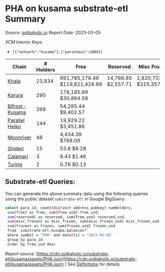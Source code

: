 # PHA on kusama substrate-etl Summary

_Source_: [polkaholic.io](https://polkaholic.io) *Report Date*: 2023-03-05


*XCM Interior Keys*:
* `[{"network":"kusama"},{"parachain":2004}]`


| Chain | # Holders | Free | Reserved | Misc Frozen | Frozen | Price | AssetID |
| ----- | --------- | ---- | -------- | ----------- | ------ | ----- | ------- |
| [Khala](/kusama/2004-khala) | 23,834 | 691,785,176.49 $119,821,428.69 | 14,766.85 $2,557.71 | 1,820,703.76  $315,357.04 | 1,406.9 $243.68 | $0.17 | `{"Token":"PHA"}` |
| [Karura](/kusama/2000-karura) | 290 | 178,195.69 $30,864.58 |   |    |   | $0.17 | `{"Token":"PHA"}` |
| [Bifrost-Kusama](/kusama/2001-bifrost-ksm) | 399 | 54,285.44 $9,402.57 |   |    |   | $0.17 | `{"Token":"PHA"}` |
| [Parallel Heiko](/kusama/2085-parallel-heiko) | 144 | 19,929.22 $3,451.86 |   |    |   | $0.17 | `{"Token":"115"}` |
| [Moonriver](/kusama/2023-moonriver) | 48 | 4,434.39 $768.06 |   |    |   | $0.17 | `{"Token":"189307976387032586987344677431204943363"}` |
| [Shiden](/kusama/2007-shiden) | 15 | 53.6 $9.28 |   |    |   | $0.17 | `{"Token":"18446744073709551623"}` |
| [Calamari](/kusama/2084-calamari) | 3 | 8.43 $1.46 |   |    |   | $0.17 | `{"Token":"13"}` |
| [Turing](/kusama/2114-turing) | 2 | 0.76 $0.13 |   |    |   | $0.17 | `{"Token":"7"}` |

## Substrate-etl Queries:
You can generate the above summary data using the following queries using the public dataset `substrate-etl` in Google BigQuery:
```bash
select para_id, count(distinct address_pubkey) numHolders, 
 sum(free) as free, sum(free_usd) free_usd,
 sum(reserved) as reserved, sum(free_usd) reserved_usd,
 sum(misc_frozen) as misc_frozen, sum(misc_frozen_usd) misc_frozen_usd,
 sum(frozen) as frozen, sum(frozen_usd) frozen_usd
 from `substrate-etl.kusama.balances*` 
 where symbol = "PHA" and date(ts) = "2023-03-05"
 group by para_id
 order by free_usd desc
```


Report source: [https://cdn.polkaholic.io/substrate-etl/kusama/assets/PHA.json](https://cdn.polkaholic.io/substrate-etl/kusama/assets/PHA.json) | See [Definitions](/DEFINITIONS.md) for details
